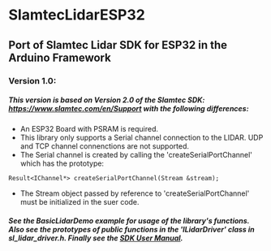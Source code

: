 # SlamtecLidarESP32
## Port of Slamtec Lidar SDK for ESP32 in the Arduino Framework
### Version 1.0:
##### This version is based on Version 2.0 of the Slamtec SDK: https://www.slamtec.com/en/Support with the following differences:
* An ESP32 Board with PSRAM is required.
* This library only supports a Serial channel connection to the LIDAR. UDP and TCP channel connenctions are not supported.
* The Serial channel is created by calling the 'createSerialPortChannel' which has the prototype:
```
Result<IChannel*> createSerialPortChannel(Stream &stream);
```
* The Stream object passed by reference to 'createSerialPortChannel' must be initialized in the suer code.

##### See the BasicLidarDemo example for usage of the library's functions. Also see the prototypes of public functions in the 'ILidarDriver' class in sl_lidar_driver.h. Finally see the [SDK User Manual](https://download-en.slamtec.com/api/download/rplidar-sdk-manual/2.0?lang=en).
